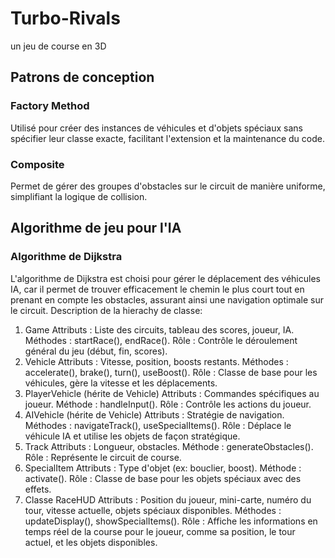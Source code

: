 # Turbo-Rivals
un jeu de course en 3D
## Patrons de conception
### Factory Method
Utilisé pour créer des instances de véhicules et d'objets spéciaux sans spécifier leur classe exacte, facilitant l'extension et la maintenance du code.
### Composite
Permet de gérer des groupes d'obstacles sur le circuit de manière uniforme, simplifiant la logique de collision.
## Algorithme de jeu pour l'IA
### Algorithme de Dijkstra
L'algorithme de Dijkstra est choisi pour gérer le déplacement des véhicules IA, car il permet de trouver efficacement le chemin le plus court tout en prenant en compte les obstacles, assurant ainsi une navigation optimale sur le circuit.
Description de la hierachy de classe: 
1. Game Attributs : Liste des circuits, tableau des scores, joueur, IA. Méthodes : startRace(), endRace(). Rôle : Contrôle le déroulement général du jeu (début, fin, scores).
2. Vehicle Attributs : Vitesse, position, boosts restants. Méthodes : accelerate(), brake(), turn(), useBoost(). Rôle : Classe de base pour les véhicules, gère la vitesse et les déplacements.
3. PlayerVehicle (hérite de Vehicle) Attributs : Commandes spécifiques au joueur. Méthode : handleInput(). Rôle : Contrôle les actions du joueur.
4. AIVehicle (hérite de Vehicle) Attributs : Stratégie de navigation. Méthodes : navigateTrack(), useSpecialItems(). Rôle : Déplace le véhicule IA et utilise les objets de façon stratégique.
5. Track Attributs : Longueur, obstacles. Méthode : generateObstacles(). Rôle : Représente le circuit de course.
6. SpecialItem Attributs : Type d'objet (ex: bouclier, boost). Méthode : activate(). Rôle : Classe de base pour les objets spéciaux avec des effets.
7. Classe RaceHUD Attributs : Position du joueur, mini-carte, numéro du tour, vitesse actuelle, objets spéciaux disponibles. Méthodes : updateDisplay(), showSpecialItems(). Rôle : Affiche les informations en temps réel de la course pour le joueur, comme sa position, le tour actuel, et les objets disponibles. 
